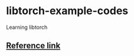 # libtorch-example-codes

Learning libtorch

## [Reference link](https://github.com/pytorch/examples/tree/master/cpp) 
